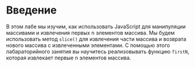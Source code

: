 # Введение

В этом лабе мы изучим, как использовать JavaScript для манипуляции массивами и извлечения первых n элементов массива. Мы будем использовать метод `slice()` для извлечения части массива и возврата нового массива с извлеченными элементами. С помощью этого лабараторийного занятия вы научитесь реализовывать функцию `firstN`, которая извлекает первые n элементов массива.
